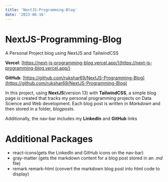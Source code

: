 ```yaml
---
title: 'NextJS-Programming-Blog'
date: '2023-06-16'
---
```


# NextJS-Programming-Blog
A Personal Project blog using NextJS and TailwindCSS

**Vercel**: [https://next-js-programming-blog.vercel.app/](https://next-js-programming-blog.vercel.app/) 

**GitHub**: [https://github.com/rukshar69/NextJS-Programming-Blog](https://github.com/rukshar69/NextJS-Programming-Blog) 

In this project, using **NextJS**(version 13) with **TailwindCSS**, a simple blog page is created that tracks my personal programming projects on Data Science and Web development. Each blog post is written in *Markdown* and then stored in a folder, *blogposts*. 

Additionally, the nav-bar includes my **LinkedIn** and **GitHub** links

# Additional Packages
- react-icons(gets the LinkedIn and GitHub icons on the nav-bar)
- gray-matter (gets the markdown content for a blog post stored in an *.md* file)
- remark remark-html (convert the markdown blog post into html code to display)